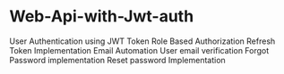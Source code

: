 # Web-Api-with-Jwt-auth

User Authentication using JWT Token
Role Based Authorization
Refresh Token Implementation
Email Automation
User email verification
Forgot Password implementation
Reset password Implementation

